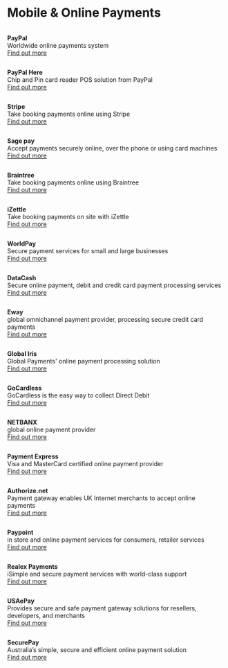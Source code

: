 # Mobile & Online Payments

<div class="card">
  <div>
    <img src="https://www.bookingbug.co.uk/pictures/830/show/paypal+logo+sq+new.png?sh=ad3752652d07671a" alt="">
    <p><b>PayPal</b><br>
    Worldwide online payments system<br>
    <a href="https://www.paypal.com/" target="_blank">Find out more<i class="fa fa-angle-right"></i></a></p>
  </div>
</div>
<div class="card">
  <div>
    <img src="https://www.bookingbug.co.uk/pictures/832/show/paypal-here-logo-sq+new.png?sh=155c83c23062d52d" alt="">
    <p><b>PayPal Here</b><br>
    Chip and Pin card reader POS solution from PayPal<br>
    <a href="https://www.paypal.com/webapps/mpp/credit-card-reader" target="_blank">Find out more<i class="fa fa-angle-right"></i></a></p>
  </div>
</div>
<div class="card">
  <div>
    <img src="https://www.bookingbug.co.uk/pictures/841/show/stripe+logo+sq+new.png?sh=67514556736b42d2" alt="">
    <p><b>Stripe</b><br>
    Take booking payments online using Stripe<br>
    <a href="https://stripe.com" target="_blank">Find out more<i class="fa fa-angle-right"></i></a></p>
  </div>
</div>
<div class="card">
  <div>
    <img src="https://www.bookingbug.co.uk/pictures/835/show/sage+pay+logo+sq+new.png?sh=6757959f0e7dae2e" alt="">
    <p><b>Sage pay</b><br>
    Accept payments securely online, over the phone or using card machines<br>
    <a href="http://www.sagepay.com/" target="_blank">Find out more<i class="fa fa-angle-right"></i></a></p>
  </div>
</div>
<div class="card">
  <div>
    <img src="https://www.bookingbug.co.uk/pictures/803/show/braintree+logo+sq+new.png?sh=e0afa21475ee9fde" alt="">
    <p><b>Braintree</b><br>
    Take booking payments online using Braintree<br>
    <a href="https://www.braintreepayments.com/" target="_blank">Find out more<i class="fa fa-angle-right"></i></a></p>
  </div>
</div>
<div class="card">
  <div>
    <img src="https://www.bookingbug.co.uk/pictures/817/show/izettle-logo+sq+new.png?sh=d34c5c45699ce1d0" alt="">
    <p><b>iZettle</b><br>
    Take booking payments on site with iZettle<br>
    <a href="https://www.izettle.com" target="_blank">Find out more<i class="fa fa-angle-right"></i></a></p>
  </div>
</div>
<div class="card">
  <div>
    <img src="https://www.bookingbug.co.uk/pictures/845/show/worldpay+logo+detail+sq+new.png?sh=99f04223fb77408d" alt="">
    <p><b>WorldPay</b><br>
    Secure payment services for small and large businesses<br>
    <a href="http://www.worldpay.com/" target="_blank">Find out more<i class="fa fa-angle-right"></i></a></p>
  </div>
</div>
<div class="card">
  <div>
    <img src="https://www.bookingbug.co.uk/pictures/809/show/DataCash+logo+sq+new.png?sh=863d82f794ce902f" alt="">
    <p><b>DataCash</b><br>
    Secure online payment, debit and credit card payment processing services<br>
    <a href="http://www.datacash.com/" target="_blank">Find out more<i class="fa fa-angle-right"></i></a></p>
  </div>
</div>
<div class="card">
  <div>
    <img src="https://www.bookingbug.co.uk/pictures/811/show/eway-logo+sq+new.png?sh=b2dd26c67b8de85a" alt="">
    <p><b>Eway</b><br>
    global omnichannel payment provider, processing secure credit card payments<br>
    <a href="https://eway.io" target="_blank">Find out more<i class="fa fa-angle-right"></i></a></p>
  </div>
</div>
<div class="card">
  <div>
    <img src="https://www.bookingbug.co.uk/pictures/813/show/Global+Iris+Logo+sq+new.png?sh=888b3bf9d4ffafe6" alt="">
    <p><b>Global Iris</b><br>
    Global Payments' online payment processing solution<br>
    <a href="https://resourcecentre.globaliris.com/" target="_blank">Find out more<i class="fa fa-angle-right"></i></a></p>
  </div>
</div>
<div class="card">
  <div>
    <img src="https://www.bookingbug.co.uk/pictures/814/show/GOCARDLESSLOGO+sq+new.png?sh=c6f27d06f68f9c32" alt="">
    <p><b>GoCardless</b><br>
    GoCardless is the easy way to collect Direct Debit<br>
    <a href="https://gocardless.com/" target="_blank">Find out more<i class="fa fa-angle-right"></i></a></p>
  </div>
</div>
<div class="card">
  <div>
    <img src="https://www.bookingbug.co.uk/pictures/827/show/nbx-green-white+sq+new.png?sh=9d16c2c0337425f1" alt="">
    <p><b>NETBANX</b><br>
    global online payment provider<br>
    <a href="http://www1.netbanx.com/" target="_blank">Find out more<i class="fa fa-angle-right"></i></a></p>
  </div>
</div>
<div class="card">
  <div>
    <img src="https://www.bookingbug.co.uk/pictures/828/show/payment+express+logo+sq+new.png?sh=4ccc947330115b48" alt="">
    <p><b>Payment Express</b><br>
    Visa and MasterCard certified online payment provider<br>
    <a href="https://www.paymentexpress.com/" target="_blank">Find out more<i class="fa fa-angle-right"></i></a></p>
  </div>
</div>
<div class="card">
  <div>
    <img src="https://www.bookingbug.co.uk/pictures/806/show/Authorize+net-Logo+sq+new.png?sh=fc8d9120bb487b7c" alt="">
    <p><b>Authorize.net</b><br>
    Payment gateway enables UK Internet merchants to accept online payments<br>
    <a href="http://www.authorize.net/" target="_blank">Find out more<i class="fa fa-angle-right"></i></a></p>
  </div>
</div>
<div class="card">
  <div>
    <img src="https://www.bookingbug.co.uk/pictures/831/show/paypoint+sq+new.png?sh=a32940bd90db47f9" alt="">
    <p><b>Paypoint</b><br>
    in store and online payment services for consumers, retailer services<br>
    <a href="https://www.paypoint.com/" target="_blank">Find out more<i class="fa fa-angle-right"></i></a></p>
  </div>
</div>
<div class="card">
  <div>
    <img src="https://www.bookingbug.co.uk/pictures/836/show/realex+sq+new.png?sh=d3d96fc035e2fbdd" alt="">
    <p><b>Realex Payments</b><br>
    iSimple and secure payment services with world-class support<br>
    <a href="https://www.realexpayments.com/" target="_blank">Find out more<i class="fa fa-angle-right"></i></a></p>
  </div>
</div>
<div class="card">
  <div>
    <img src="https://www.bookingbug.co.uk/pictures/824/show/logo+usapay+sq+new.png?sh=e98da2c7f22c218b" alt="">
    <p><b>USAePay</b><br>
    Provides secure and safe payment gateway solutions for resellers, developers, and merchants<br>
    <a href="https://usaepay.info/" target="_blank">Find out more<i class="fa fa-angle-right"></i></a></p>
  </div>
</div>
<div class="card">
  <div>
    <img src="https://www.bookingbug.co.uk/pictures/820/show/logo-securepay+sq+new.png?sh=11f01b4800d925a9" alt="">
    <p><b>SecurePay</b><br>
    Australia’s simple, secure and efficient online payment solution<br>
    <a href="https://www.securepay.com.au/" target="_blank">Find out more<i class="fa fa-angle-right"></i></a></p>
  </div>
</div>
